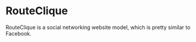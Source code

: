 # RouteClique
RouteClique is a social networking website model, which is pretty similar to Facebook.
